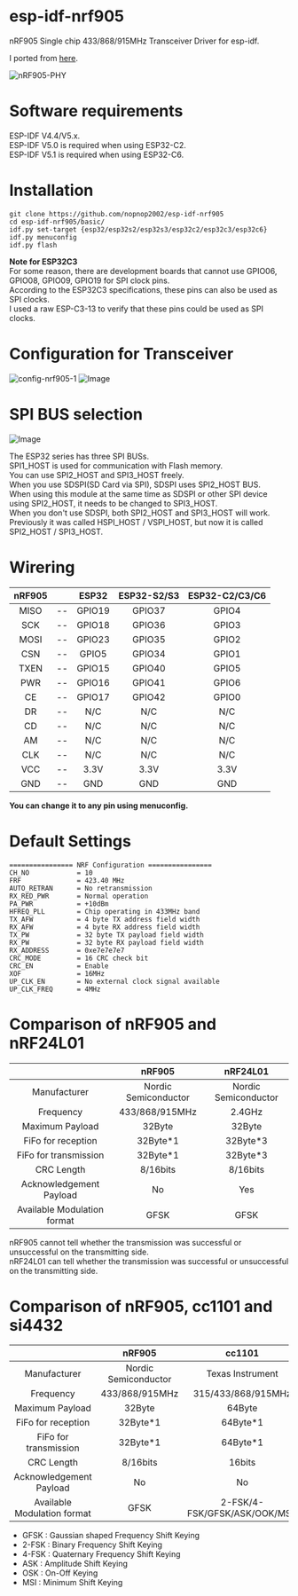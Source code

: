 # esp-idf-nrf905
nRF905 Single chip 433/868/915MHz Transceiver Driver for esp-idf.   

I ported from [here](https://github.com/ZakKemble/nRF905-arduino).   

![nRF905-PHY](https://user-images.githubusercontent.com/6020549/154829949-f2bd4d74-f287-42ae-9f1c-29da57b3d580.JPG)


# Software requirements
ESP-IDF V4.4/V5.x.   
ESP-IDF V5.0 is required when using ESP32-C2.   
ESP-IDF V5.1 is required when using ESP32-C6.   


# Installation
```Shell
git clone https://github.com/nopnop2002/esp-idf-nrf905
cd esp-idf-nrf905/basic/
idf.py set-target {esp32/esp32s2/esp32s3/esp32c2/esp32c3/esp32c6}
idf.py menuconfig
idf.py flash
```

__Note for ESP32C3__   
For some reason, there are development boards that cannot use GPIO06, GPIO08, GPIO09, GPIO19 for SPI clock pins.   
According to the ESP32C3 specifications, these pins can also be used as SPI clocks.   
I used a raw ESP-C3-13 to verify that these pins could be used as SPI clocks.   

# Configuration for Transceiver   
![config-nrf905-1](https://user-images.githubusercontent.com/6020549/154828765-9a272831-a2fa-433f-8774-3ce265eecbc5.jpg)
![Image](https://github.com/user-attachments/assets/4c80312f-4139-41fb-8a6b-b4a4df45ea16)

# SPI BUS selection   
![Image](https://github.com/user-attachments/assets/12e2e650-a1c3-4056-b9c9-8901bf663065)

The ESP32 series has three SPI BUSs.   
SPI1_HOST is used for communication with Flash memory.   
You can use SPI2_HOST and SPI3_HOST freely.   
When you use SDSPI(SD Card via SPI), SDSPI uses SPI2_HOST BUS.   
When using this module at the same time as SDSPI or other SPI device using SPI2_HOST, it needs to be changed to SPI3_HOST.   
When you don't use SDSPI, both SPI2_HOST and SPI3_HOST will work.   
Previously it was called HSPI_HOST / VSPI_HOST, but now it is called SPI2_HOST / SPI3_HOST.   

# Wirering

|nRF905||ESP32|ESP32-S2/S3|ESP32-C2/C3/C6|
|:-:|:-:|:-:|:-:|:-:|
|MISO|--|GPIO19|GPIO37|GPIO4|
|SCK|--|GPIO18|GPIO36|GPIO3|
|MOSI|--|GPIO23|GPIO35|GPIO2|
|CSN|--|GPIO5|GPIO34|GPIO1|
|TXEN|--|GPIO15|GPIO40|GPIO5|
|PWR|--|GPIO16|GPIO41|GPIO6|
|CE|--|GPIO17|GPIO42|GPIO0|
|DR|--|N/C|N/C|N/C|
|CD|--|N/C|N/C|N/C|
|AM|--|N/C|N/C|N/C|
|CLK|--|N/C|N/C|N/C|
|VCC|--|3.3V|3.3V|3.3V|
|GND|--|GND|GND|GND|

__You can change it to any pin using menuconfig.__   

# Default Settings
```
================ NRF Configuration ================
CH_NO            = 10
FRF              = 423.40 MHz
AUTO_RETRAN      = No retransmission
RX_RED_PWR       = Normal operation
PA_PWR           = +10dBm
HFREQ_PLL        = Chip operating in 433MHz band
TX_AFW           = 4 byte TX address field width
RX_AFW           = 4 byte RX address field width
TX_PW            = 32 byte TX payload field width
RX_PW            = 32 byte RX payload field width
RX_ADDRESS       = 0xe7e7e7e7
CRC_MODE         = 16 CRC check bit
CRC_EN           = Enable
XOF              = 16MHz
UP_CLK_EN        = No external clock signal available
UP_CLK_FREQ      = 4MHz
```

# Comparison of nRF905 and nRF24L01
||nRF905|nRF24L01|
|:-:|:-:|:-:|
|Manufacturer|Nordic Semiconductor|Nordic Semiconductor|
|Frequency|433/868/915MHz|2.4GHz|
|Maximum Payload|32Byte|32Byte|
|FiFo for reception|32Byte*1|32Byte*3|
|FiFo for transmission|32Byte*1|32Byte*3|
|CRC Length|8/16bits|8/16bits|
|Acknowledgement Payload|No|Yes|
|Available Modulation format|GFSK|GFSK|

nRF905 cannot tell whether the transmission was successful or unsuccessful on the transmitting side.   
nRF24L01 can tell whether the transmission was successful or unsuccessful on the transmitting side.   

# Comparison of nRF905, cc1101 and si4432
||nRF905|cc1101|si4432|
|:-:|:-:|:-:|:-:|
|Manufacturer|Nordic Semiconductor|Texas Instrument|Silicon Labs|
|Frequency|433/868/915MHz|315/433/868/915MHz|315/433/868/915MHz|
|Maximum Payload|32Byte|64Byte|64Byte|
|FiFo for reception|32Byte*1|64Byte*1|64Byte*1|
|FiFo for transmission|32Byte*1|64Byte*1|64Byte*1|
|CRC Length|8/16bits|16bits|8/16bits|
|Acknowledgement Payload|No|No|No|
|Available Modulation format|GFSK|2-FSK/4-FSK/GFSK/ASK/OOK/MSK|FSK/GFSK/OOK|

- GFSK  : Gaussian shaped Frequency Shift Keying
- 2-FSK : Binary Frequency Shift Keying
- 4-FSK : Quaternary Frequency Shift Keying
- ASK   : Amplitude Shift Keying
- OSK   : On-Off Keying
- MSI   : Minimum Shift Keying

